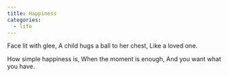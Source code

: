 ```yaml
---
title: Happiness
categories:
  - life
---
```


Face lit with glee,
A child hugs a ball to her chest,
Like a loved one.

How simple happiness is,
When the moment is enough,
And you want what you have.

